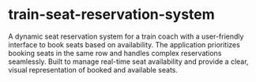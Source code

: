 # train-seat-reservation-system
A dynamic seat reservation system for a train coach with a user-friendly interface to book seats based on availability. The application prioritizes booking seats in the same row and handles complex reservations seamlessly. Built to manage real-time seat availability and provide a clear, visual representation of booked and available seats.
